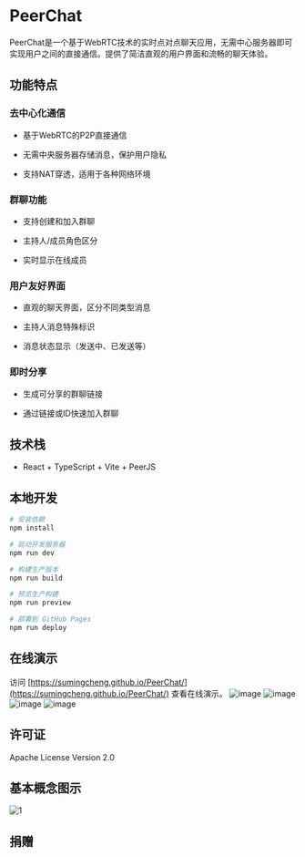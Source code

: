 # PeerChat



PeerChat是一个基于WebRTC技术的实时点对点聊天应用，无需中心服务器即可实现用户之间的直接通信。提供了简洁直观的用户界面和流畅的聊天体验。

## 功能特点

### 去中心化通信

- 基于WebRTC的P2P直接通信

- 无需中央服务器存储消息，保护用户隐私

- 支持NAT穿透，适用于各种网络环境

### 群聊功能

- 支持创建和加入群聊

- 主持人/成员角色区分

- 实时显示在线成员

### 用户友好界面

- 直观的聊天界面，区分不同类型消息

- 主持人消息特殊标识

- 消息状态显示（发送中、已发送等）

### 即时分享

- 生成可分享的群聊链接

- 通过链接或ID快速加入群聊

## 技术栈

- React + TypeScript + Vite + PeerJS 

## 本地开发

```bash
# 安装依赖
npm install

# 启动开发服务器
npm run dev

# 构建生产版本
npm run build

# 预览生产构建
npm run preview

# 部署到 GitHub Pages
npm run deploy
```

## 在线演示

访问 [https://sumingcheng.github.io/PeerChat/](https://sumingcheng.github.io/PeerChat/) 查看在线演示。
![image](https://github.com/user-attachments/assets/86215de5-b733-4210-853d-b19925e22539)
![image](https://github.com/user-attachments/assets/e3885b5a-19cc-4405-9c87-a8134fcc8398)
![image](https://github.com/user-attachments/assets/9148dc49-d901-40c3-b050-1807a74b024c)
![image](https://github.com/user-attachments/assets/fda512dc-450f-4554-bcb7-516f344f9813)

## 许可证

Apache License Version 2.0

## 基本概念图示
![1](https://github.com/user-attachments/assets/29aac949-138b-4e2f-ae4c-a099fae9b8b6)

## 捐赠
